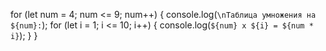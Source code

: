 for (let num = 4; num <= 9; num++) {
    console.log(`\nТаблица умножения на ${num}:`);
    for (let i = 1; i <= 10; i++) {
        console.log(`${num} x ${i} = ${num * i}`);
    }
}
